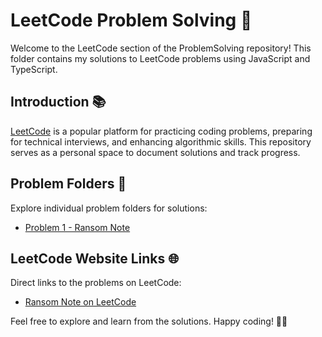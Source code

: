 # LeetCode Problem Solving 🚀

Welcome to the LeetCode section of the ProblemSolving repository! This folder contains my solutions to LeetCode problems using JavaScript and TypeScript.

## Introduction 📚

[LeetCode](https://leetcode.com/) is a popular platform for practicing coding problems, preparing for technical interviews, and enhancing algorithmic skills. This repository serves as a personal space to document solutions and track progress.

## Problem Folders 📁

Explore individual problem folders for solutions:

- [Problem 1 - Ransom Note](leetcode/1-RansomNote/README.md)

## LeetCode Website Links 🌐

Direct links to the problems on LeetCode:

- [Ransom Note on LeetCode](https://leetcode.com/problems/ransom-note/)

Feel free to explore and learn from the solutions. Happy coding! 🚴‍♂️
